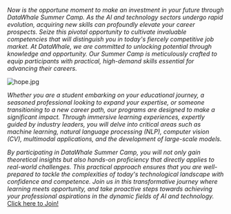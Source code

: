 *Now is the opportune moment to make an investment in your future through DataWhale Summer Camp. As the AI and technology sectors undergo rapid evolution, acquiring new skills can profoundly elevate your career prospects. Seize this pivotal opportunity to cultivate invaluable competencies that will distinguish you in today's fiercely competitive job market. At DataWhale, we are committed to unlocking potential through knowledge and opportunity. Our Summer Camp is meticulously crafted to equip participants with practical, high-demand skills essential for advancing their careers.*

![hope.jpg]({{site.baseurl}}/Scriptor-Jekyll-Theme-master/images/dtw.jpg)

 
*Whether you are a student embarking on your educational journey, a seasoned professional looking to expand your expertise, or someone transitioning to a new career path, our programs are designed to make a significant impact. Through immersive learning experiences, expertly guided by industry leaders, you will delve into critical areas such as machine learning, natural language processing (NLP), computer vision (CV), multimodal applications, and the development of large-scale models.*

*By participating in DataWhale Summer Camp, you will not only gain theoretical insights but also hands-on proficiency that directly applies to real-world challenges. This practical approach ensures that you are well-prepared to tackle the complexities of today's technological landscape with confidence and competence. Join us in this transformative journey where learning meets opportunity, and take proactive steps towards achieving your professional aspirations in the dynamic fields of AI and technology.*  
[Click here to Join!](https://jesse1337dev.github.io/READ-HOW-TO-JOIN/)
